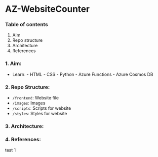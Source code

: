 # **AZ-WebsiteCounter**

### **Table of contents**
  1. Aim
  2. Repo structure
  3. Architecture
  4. References

### **1. Aim:**
- Learn:
        - HTML
        - CSS
        - Python
        - Azure Functions
        - Azure Cosmos DB

### **2. Repo Structure:**
- `/frontend`: Website file
- `/images`: Images
- `/scripts`: Scripts for website
- `/styles`: Styles for website

### **3. Architecture:**

### **4. References:**


test 1
